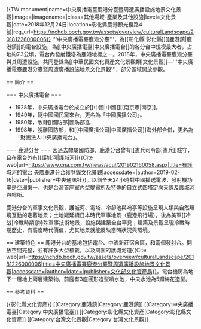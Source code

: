 {{TW monument|name=中央廣播電臺鹿港分臺暨周遭廣播設施地景文化景觀|image=|imagename=|class=其他場域-產業及其他設施|level=文化景觀|date=2018年12月24日|location=彰化縣鹿港鎮光復路4號|reg_url=https://nchdb.boch.gov.tw/assets/overview/culturalLandscape/20181226000006}}
'''中央廣播電臺鹿港分臺'''，為[[彰化縣|彰化縣]][[鹿港鎮|鹿港鎮]]的電台設施，為[[中央廣播電臺|中央廣播電台]]的各分台中規模最大者，占地約7.3公頃，電台內發射鐵塔為鹿港地標之一。2018年，中央廣播電臺鹿港分臺與其周遭設施，共同登錄為[[中華民國文化資產文化景觀類|文化景觀]]—'''中央廣播電臺鹿港分臺暨周遭廣播設施地景文化景觀'''，部分區域開放參觀。

== 簡介 ==

=== 中央廣播電台 ===

* 1928年，中央廣播電台於成立於[[中國|中國]][[南京市|南京]]。
* 1949年，隨中國國民黨來台，更名為「中國廣播公司」。
* 1980年，改隸[[國防部|國防部]]。
* 1998年，脫離國防部，和[[中國廣播公司|中國廣播公司]]海外部合併，更名為「財團法人中央廣播電台」。

=== 鹿港分台 ===
因過去隸屬國防部，鹿港分台曾有[[憲兵司令部|憲兵]]駐守，且在電台外有[[護城河|護城河]]<ref name=":0">{{Cite web|url=https://www.cna.com.tw/news/acul/201902160058.aspx|title=有護城河的電台 央廣鹿港分台獲登錄文化景觀|accessdate=|author=2019-02-16|date=|publisher=中央通訊社}}</ref>。以前全天24小時對中國播送電波，發射機功率是亞洲第一，也是台灣首座室內型變電所及特殊的自立式四塔定向天線及護城河與哨所。

鹿港分台的軍事文化景觀，護城河、電塔、冷卻池與哨亭等設施呈現人類與自然環境互動的定著地景；土地疑延續日本時代軍事地景（鹿港飛行場），後為美軍[[冷战|冷戰時期]]特殊軍事技術地景，設施與建築全台罕見；建築及景觀呈現冷戰時期歷史，有高度時代價值，尤其地景就能反映當時狀況與環境。<ref name=":0" />

== 建築特色 ==
鹿港分台的基地包括電台、中流新莊宿舍區，和兩個發射台。開放空間完整，並有許多大型植栽，以及周圍的護城河道<ref>{{Cite web|url=https://nchdb.boch.gov.tw/assets/overview/culturalLandscape/20181226000006|title=中央廣播電臺鹿港分臺暨周遭廣播設施地景文化景觀|accessdate=|author=|date=|publisher=文化部文化資產局}}</ref>。電台機房為地下一層地上兩層建築物，前庭有3座圓形造型噴水池，中央水池為5瓣梅花造型<ref name=":0" />。

== 參考資料 ==
<references />

{{彰化縣文化資產}}
[[Category:鹿港鎮|Category:鹿港鎮]]
[[Category:中央廣播電臺|Category:中央廣播電臺]]
[[Category:彰化縣文化資產|Category:彰化縣文化資產]]
[[Category:台灣文化景觀|Category:台灣文化景觀]]